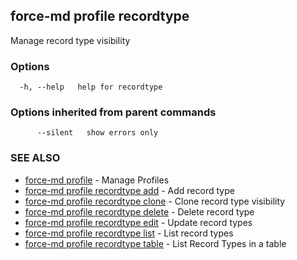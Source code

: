 ## force-md profile recordtype

Manage record type visibility

### Options

```
  -h, --help   help for recordtype
```

### Options inherited from parent commands

```
      --silent   show errors only
```

### SEE ALSO

* [force-md profile](force-md_profile.md)	 - Manage Profiles
* [force-md profile recordtype add](force-md_profile_recordtype_add.md)	 - Add record type
* [force-md profile recordtype clone](force-md_profile_recordtype_clone.md)	 - Clone record type visibility
* [force-md profile recordtype delete](force-md_profile_recordtype_delete.md)	 - Delete record type
* [force-md profile recordtype edit](force-md_profile_recordtype_edit.md)	 - Update record types
* [force-md profile recordtype list](force-md_profile_recordtype_list.md)	 - List record types
* [force-md profile recordtype table](force-md_profile_recordtype_table.md)	 - List Record Types in a table

